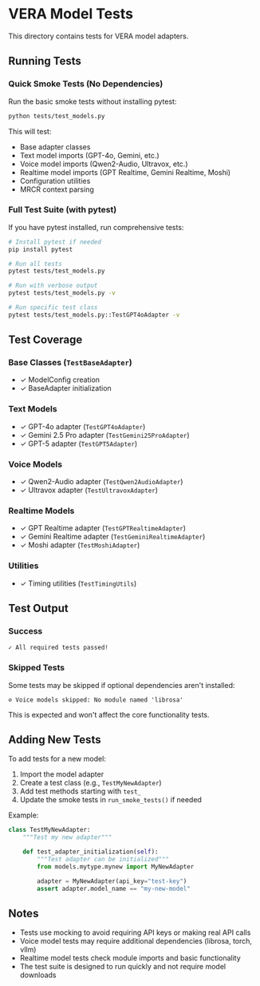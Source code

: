 # VERA Model Tests

This directory contains tests for VERA model adapters.

## Running Tests

### Quick Smoke Tests (No Dependencies)

Run the basic smoke tests without installing pytest:

```bash
python tests/test_models.py
```

This will test:
- Base adapter classes
- Text model imports (GPT-4o, Gemini, etc.)
- Voice model imports (Qwen2-Audio, Ultravox, etc.)
- Realtime model imports (GPT Realtime, Gemini Realtime, Moshi)
- Configuration utilities
- MRCR context parsing

### Full Test Suite (with pytest)

If you have pytest installed, run comprehensive tests:

```bash
# Install pytest if needed
pip install pytest

# Run all tests
pytest tests/test_models.py

# Run with verbose output
pytest tests/test_models.py -v

# Run specific test class
pytest tests/test_models.py::TestGPT4oAdapter -v
```

## Test Coverage

### Base Classes (`TestBaseAdapter`)
- ✓ ModelConfig creation
- ✓ BaseAdapter initialization

### Text Models
- ✓ GPT-4o adapter (`TestGPT4oAdapter`)
- ✓ Gemini 2.5 Pro adapter (`TestGemini25ProAdapter`)
- ✓ GPT-5 adapter (`TestGPT5Adapter`)

### Voice Models
- ✓ Qwen2-Audio adapter (`TestQwen2AudioAdapter`)
- ✓ Ultravox adapter (`TestUltravoxAdapter`)

### Realtime Models
- ✓ GPT Realtime adapter (`TestGPTRealtimeAdapter`)
- ✓ Gemini Realtime adapter (`TestGeminiRealtimeAdapter`)
- ✓ Moshi adapter (`TestMoshiAdapter`)

### Utilities
- ✓ Timing utilities (`TestTimingUtils`)

## Test Output

### Success
```
✓ All required tests passed!
```

### Skipped Tests
Some tests may be skipped if optional dependencies aren't installed:
```
⊘ Voice models skipped: No module named 'librosa'
```

This is expected and won't affect the core functionality tests.

## Adding New Tests

To add tests for a new model:

1. Import the model adapter
2. Create a test class (e.g., `TestMyNewAdapter`)
3. Add test methods starting with `test_`
4. Update the smoke tests in `run_smoke_tests()` if needed

Example:

```python
class TestMyNewAdapter:
    """Test my new adapter"""

    def test_adapter_initialization(self):
        """Test adapter can be initialized"""
        from models.mytype.mynew import MyNewAdapter

        adapter = MyNewAdapter(api_key="test-key")
        assert adapter.model_name == "my-new-model"
```

## Notes

- Tests use mocking to avoid requiring API keys or making real API calls
- Voice model tests may require additional dependencies (librosa, torch, vllm)
- Realtime model tests check module imports and basic functionality
- The test suite is designed to run quickly and not require model downloads
